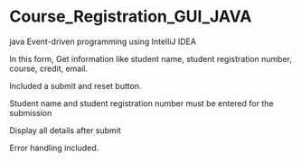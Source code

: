 # Course_Registration_GUI_JAVA

java Event-driven programming using IntelliJ IDEA 

In this form,
Get information like student name, student  registration number,  course, credit, email. 

Included a submit and reset button.

Student name and student registration number must be entered for the submission

Display all details after submit

Error handling included.
